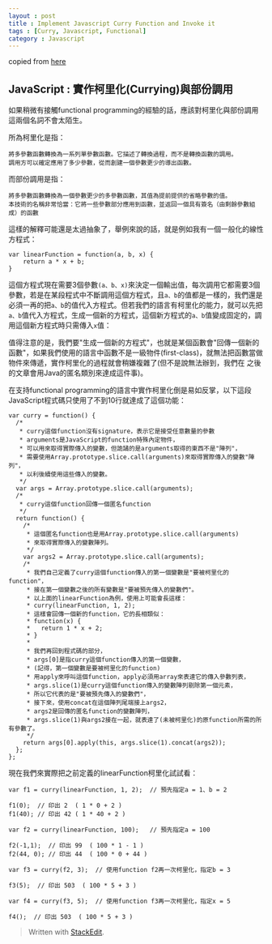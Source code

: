 ```yaml
---
layout : post
title : Implement Javascript Curry Function and Invoke it
tags : [Curry, Javascript, Functional]
category : Javascript
---
```


copied from [here](http://alichchiu.blogspot.com.au/2014/03/javascript-currying.html)

**JavaScript : 實作柯里化(Currying)與部份調用**
----------

如果稍微有接觸functional programming的經驗的話，應該對柯里化與部份調用這兩個名詞不會太陌生。 

所為柯里化是指：

    將多參數函數轉換為一系列單參數函數。它描述了轉換過程，而不是轉換函數的調用。
    調用方可以確定應用了多少參數，從而創建一個參數更少的導出函數。

而部份調用是指： 

    將多參數函數轉換為一個參數更少的多參數函數，其值為提前提供的省略參數的值。
    本技術的名稱非常恰當：它將一些參數部分應用到函數，並返回一個具有簽名（由剩餘參數組成）的函數

這樣的解釋可能還是太過抽象了，舉例來說的話，就是例如我有一個一般化的線性方程式：

    var linearFunction = function(a, b, x) {
        return a * x + b;
    }

這個方程式現在需要3個參數`(a、b、x)`來決定一個輸出值，每次調用它都需要3個參數，若是在某段程式中不斷調用這個方程式，且`a、b`的值都是一樣的，我們還是必須一再的把`a、b`的值代入方程式。但若我們的語言有柯里化的能力，就可以先把`a、b`值代入方程式，生成一個新的方程式，這個新方程式的`a、b`值變成固定的，調用這個新方程式時只需傳入`x`值： 

值得注意的是，我們要"生成一個新的方程式"，也就是某個函數會"回傳一個新的函數"，如果我們使用的語言中函數不是一級物件(first-class)，就無法把函數當做物件來傳遞，實作柯里化的過程就會稍嫌複雜了(但不是說無法辦到，我們在 之後的文章會用Java的匿名類別來達成這件事)。 

在支持functional programming的語言中實作柯里化倒是易如反掌，以下這段JavaScript程式碼只使用了不到10行就達成了這個功能： 


    var curry = function() {
      /*
       * curry這個function沒有signature，表示它是接受任意數量的參數
       * arguments是JavaScript的function特殊內定物件，
       * 可以用來取得實際傳入的變數，但詭譎的是arguments取得的東西不是"陣列"，
       * 需要使用Array.prototype.slice.call(arguments)來取得實際傳入的變數"陣列"，
       * 以利後續使用這些傳入的變數。
       */
      var args = Array.prototype.slice.call(arguments);
      /*
       * curry這個function回傳一個匿名function
       */
      return function() {
        /*
         * 這個匿名function也是用Array.prototype.slice.call(arguments)
         * 來取得實際傳入的變數陣列。
         */
        var args2 = Array.prototype.slice.call(arguments);
        /*
         * 我們自己定義了curry這個function傳入的第一個變數是"要被柯里化的function"，
         * 接在第一個變數之後的所有變數是"要被預先傳入的變數們"。
         * 以上面的linearFunction為例，使用上可能會長這樣：
         * curry(linearFunction, 1, 2);
         * 這樣會回傳一個新的function，它的長相類似：
         * function(x) {
         *   return 1 * x + 2;
         * }
         *
         * 我們再回到程式碼的部分，
         * args[0]是指curry這個function傳入的第一個變數，
         * (記得，第一個變數是要被柯里化的function)
         * 用apply來呼叫這個function，apply必須用array來表達它的傳入參數列表，
         * args.slice(1)是curry這個function傳入的變數陣列剔除第一個元素，
         * 所以它代表的是"要被預先傳入的變數們"，
         * 接下來，使用concat在這個陣列尾端接上args2，
         * args2是回傳的匿名function的變數陣列，
         * args.slice(1)與args2接在一起，就表達了(未被柯里化)的原function所需的所有參數了。
         */
        return args[0].apply(this, args.slice(1).concat(args2));
      };
    };


現在我們來實際把之前定義的linearFunction柯里化試試看：

    var f1 = curry(linearFunction, 1, 2);  // 預先指定a = 1、b = 2
    
    f1(0);  // 印出 2  ( 1 * 0 + 2 )
    f1(40); // 印出 42 ( 1 * 40 + 2 )
    
    var f2 = curry(linearFunction, 100);   // 預先指定a = 100
    
    f2(-1,1);  // 印出 99  ( 100 * 1 - 1 )
    f2(44, 0); // 印出 44  ( 100 * 0 + 44 )
    
    var f3 = curry(f2, 3);  // 使用function f2再一次柯里化，指定b = 3
    
    f3(5);  // 印出 503  ( 100 * 5 + 3 )
    
    var f4 = curry(f3, 5);  // 使用function f3再一次柯里化，指定x = 5
    
    f4();  // 印出 503  ( 100 * 5 + 3 )


> Written with [StackEdit](https://stackedit.io/).